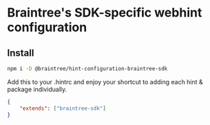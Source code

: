 # Braintree's SDK-specific webhint configuration

## Install

```bash
npm i -D @braintree/hint-configuration-braintree-sdk
```

Add this to your .hintrc and enjoy your shortcut to adding each hint & package individually. 

```json
{
    "extends": ["braintree-sdk"]
}
```

